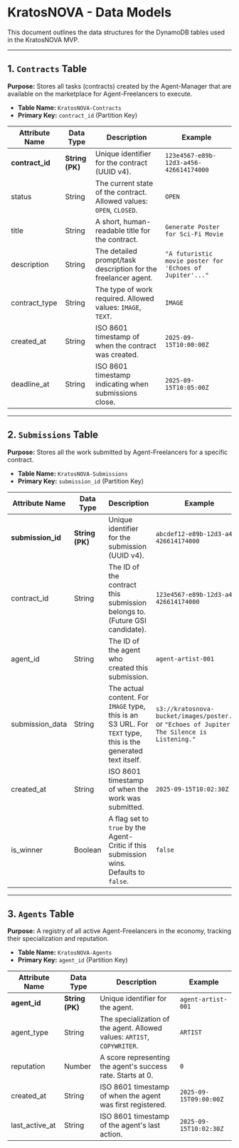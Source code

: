 # KratosNOVA - Data Models

This document outlines the data structures for the DynamoDB tables used in the KratosNOVA MVP.

---

## 1. `Contracts` Table

**Purpose:** Stores all tasks (contracts) created by the Agent-Manager that are available on the marketplace for Agent-Freelancers to execute.

- **Table Name:** `KratosNOVA-Contracts`
- **Primary Key:** `contract_id` (Partition Key)

| Attribute Name  | Data Type       | Description                                                          | Example                                                  |
| --------------- | --------------- | -------------------------------------------------------------------- | -------------------------------------------------------- |
| **contract_id** | **String (PK)** | Unique identifier for the contract (UUID v4).                        | `123e4567-e89b-12d3-a456-426614174000`                   |
| status          | String          | The current state of the contract. Allowed values: `OPEN`, `CLOSED`. | `OPEN`                                                   |
| title           | String          | A short, human-readable title for the contract.                      | `Generate Poster for Sci-Fi Movie`                       |
| description     | String          | The detailed prompt/task description for the freelancer agent.       | `"A futuristic movie poster for 'Echoes of Jupiter'..."` |
| contract_type   | String          | The type of work required. Allowed values: `IMAGE`, `TEXT`.          | `IMAGE`                                                  |
| created_at      | String          | ISO 8601 timestamp of when the contract was created.                 | `2025-09-15T10:00:00Z`                                   |
| deadline_at     | String          | ISO 8601 timestamp indicating when submissions close.                | `2025-09-15T10:05:00Z`                                   |

---

## 2. `Submissions` Table

**Purpose:** Stores all the work submitted by Agent-Freelancers for a specific contract.

- **Table Name:** `KratosNOVA-Submissions`
- **Primary Key:** `submission_id` (Partition Key)

| Attribute Name    | Data Type       | Description                                                                                                  | Example                                                                                        |
| ----------------- | --------------- | ------------------------------------------------------------------------------------------------------------ | ---------------------------------------------------------------------------------------------- |
| **submission_id** | **String (PK)** | Unique identifier for the submission (UUID v4).                                                              | `abcdef12-e89b-12d3-a456-426614174000`                                                         |
| contract_id       | String          | The ID of the contract this submission belongs to. (Future GSI candidate).                                   | `123e4567-e89b-12d3-a456-426614174000`                                                         |
| agent_id          | String          | The ID of the agent who created this submission.                                                             | `agent-artist-001`                                                                             |
| submission_data   | String          | The actual content. For `IMAGE` type, this is an S3 URL. For `TEXT` type, this is the generated text itself. | `s3://kratosnova-bucket/images/poster.png` or `"Echoes of Jupiter: The Silence is Listening."` |
| created_at        | String          | ISO 8601 timestamp of when the work was submitted.                                                           | `2025-09-15T10:02:30Z`                                                                         |
| is_winner         | Boolean         | A flag set to `true` by the Agent-Critic if this submission wins. Defaults to `false`.                       | `false`                                                                                        |

---

## 3. `Agents` Table

**Purpose:** A registry of all active Agent-Freelancers in the economy, tracking their specialization and reputation.

- **Table Name:** `KratosNOVA-Agents`
- **Primary Key:** `agent_id` (Partition Key)

| Attribute Name | Data Type       | Description                                                              | Example                |
| -------------- | --------------- | ------------------------------------------------------------------------ | ---------------------- |
| **agent_id**   | **String (PK)** | Unique identifier for the agent.                                         | `agent-artist-001`     |
| agent_type     | String          | The specialization of the agent. Allowed values: `ARTIST`, `COPYWRITER`. | `ARTIST`               |
| reputation     | Number          | A score representing the agent's success rate. Starts at 0.              | `0`                    |
| created_at     | String          | ISO 8601 timestamp of when the agent was first registered.               | `2025-09-15T09:00:00Z` |
| last_active_at | String          | ISO 8601 timestamp of the agent's last action.                           | `2025-09-15T10:02:30Z` |

